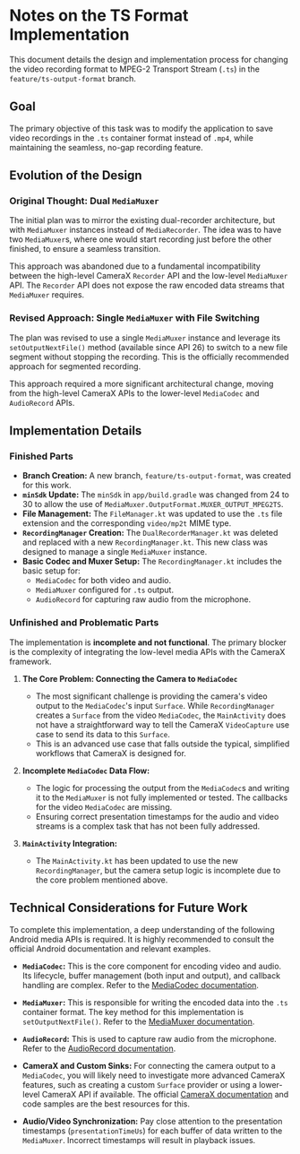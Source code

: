 # Notes on the TS Format Implementation

This document details the design and implementation process for changing the video recording format to MPEG-2 Transport Stream (`.ts`) in the `feature/ts-output-format` branch.

## Goal

The primary objective of this task was to modify the application to save video recordings in the `.ts` container format instead of `.mp4`, while maintaining the seamless, no-gap recording feature.

## Evolution of the Design

### Original Thought: Dual `MediaMuxer`

The initial plan was to mirror the existing dual-recorder architecture, but with `MediaMuxer` instances instead of `MediaRecorder`. The idea was to have two `MediaMuxer`s, where one would start recording just before the other finished, to ensure a seamless transition.

This approach was abandoned due to a fundamental incompatibility between the high-level CameraX `Recorder` API and the low-level `MediaMuxer` API. The `Recorder` API does not expose the raw encoded data streams that `MediaMuxer` requires.

### Revised Approach: Single `MediaMuxer` with File Switching

The plan was revised to use a single `MediaMuxer` instance and leverage its `setOutputNextFile()` method (available since API 26) to switch to a new file segment without stopping the recording. This is the officially recommended approach for segmented recording.

This approach required a more significant architectural change, moving from the high-level CameraX APIs to the lower-level `MediaCodec` and `AudioRecord` APIs.

## Implementation Details

### Finished Parts

*   **Branch Creation:** A new branch, `feature/ts-output-format`, was created for this work.
*   **`minSdk` Update:** The `minSdk` in `app/build.gradle` was changed from 24 to 30 to allow the use of `MediaMuxer.OutputFormat.MUXER_OUTPUT_MPEG2TS`.
*   **File Management:** The `FileManager.kt` was updated to use the `.ts` file extension and the corresponding `video/mp2t` MIME type.
*   **`RecordingManager` Creation:** The `DualRecorderManager.kt` was deleted and replaced with a new `RecordingManager.kt`. This new class was designed to manage a single `MediaMuxer` instance.
*   **Basic Codec and Muxer Setup:** The `RecordingManager.kt` includes the basic setup for:
    *   `MediaCodec` for both video and audio.
    *   `MediaMuxer` configured for `.ts` output.
    *   `AudioRecord` for capturing raw audio from the microphone.

### Unfinished and Problematic Parts

The implementation is **incomplete and not functional**. The primary blocker is the complexity of integrating the low-level media APIs with the CameraX framework.

1.  **The Core Problem: Connecting the Camera to `MediaCodec`**
    *   The most significant challenge is providing the camera's video output to the `MediaCodec`'s input `Surface`. While `RecordingManager` creates a `Surface` from the video `MediaCodec`, the `MainActivity` does not have a straightforward way to tell the CameraX `VideoCapture` use case to send its data to this `Surface`.
    *   This is an advanced use case that falls outside the typical, simplified workflows that CameraX is designed for.

2.  **Incomplete `MediaCodec` Data Flow:**
    *   The logic for processing the output from the `MediaCodec`s and writing it to the `MediaMuxer` is not fully implemented or tested. The callbacks for the video `MediaCodec` are missing.
    *   Ensuring correct presentation timestamps for the audio and video streams is a complex task that has not been fully addressed.

3.  **`MainActivity` Integration:**
    *   The `MainActivity.kt` has been updated to use the new `RecordingManager`, but the camera setup logic is incomplete due to the core problem mentioned above.

## Technical Considerations for Future Work

To complete this implementation, a deep understanding of the following Android media APIs is required. It is highly recommended to consult the official Android documentation and relevant examples.

*   **`MediaCodec`:** This is the core component for encoding video and audio. Its lifecycle, buffer management (both input and output), and callback handling are complex. Refer to the [MediaCodec documentation](https://developer.android.com/reference/android/media/MediaCodec).

*   **`MediaMuxer`:** This is responsible for writing the encoded data into the `.ts` container format. The key method for this implementation is `setOutputNextFile()`. Refer to the [MediaMuxer documentation](https://developer.android.com/reference/android/media/MediaMuxer).

*   **`AudioRecord`:** This is used to capture raw audio from the microphone. Refer to the [AudioRecord documentation](https://developer.android.com/reference/android/media/AudioRecord).

*   **CameraX and Custom Sinks:** For connecting the camera output to a `MediaCodec`, you will likely need to investigate more advanced CameraX features, such as creating a custom `Surface` provider or using a lower-level CameraX API if available. The official [CameraX documentation](https://developer.android.com/training/camerax) and code samples are the best resources for this.

*   **Audio/Video Synchronization:** Pay close attention to the presentation timestamps (`presentationTimeUs`) for each buffer of data written to the `MediaMuxer`. Incorrect timestamps will result in playback issues.
